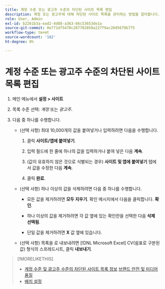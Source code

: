 ```yaml
---
title: 계정 수준 또는 광고주 수준의 차단된 사이트 목록 편집
description: 계정 또는 광고주에 대해 차단된 사이트 목록을 관리하는 방법을 알아봅니다.
role: User, Admin
exl-id: b2261b3a-ead2-4d88-a363-66c53653de1a
source-git-commit: 0e771df5470c287702850a227f9ac20d5679b775
workflow-type: tm+mt
source-wordcount: '182'
ht-degree: 0%

---
```


# 계정 수준 또는 광고주 수준의 차단된 사이트 목록 편집

1. 메인 메뉴에서 **설정 > 사이트**

1. 목록 수준 선택: *계정* 또는 *광고주*.

1. 다음 중 하나를 수행합니다.

   * (선택 사항) 최대 10,000개의 값을 붙여넣거나 입력하려면 다음을 수행합니다.

      1. 클릭 **사이트/앱에 붙여넣기**.

      1. 입력 필드에 한 줄에 하나의 값을 입력하거나 붙여 넣은 다음 **계속**.

      1. (값이 유효하지 않은 것으로 식별되는 경우) **사이트 및 앱에 붙여넣기** 탭에서 값을 수정한 다음 **계속**.

      1. 클릭 **완료**.

   * (선택 사항) 하나 이상의 값을 삭제하려면 다음 중 하나를 수행합니다.

      * 모든 값을 제거하려면 **모두 지우기**. 확인 메시지에서 다음을 클릭합니다. **확인**.

      * 하나 이상의 값을 제거하려면 각 값 옆에 있는 확인란을 선택한 다음 **삭제 선택됨**.

      * 단일 값을 제거하려면 **X** 값 옆에 있습니다.

   * (선택 사항) 목록을 로 내보내려면 [!DNL Microsoft Excel]  CV(쉼표로 구분된 값) 형식의 스프레드시트, 클릭 **내보내기**.

>[!MORELIKETHIS]
>
>* [계정 수준 및 광고주 수준의 차단된 사이트 목록 정보](/help/dsp/admin/blocked-sites-list-about.md)
> [브랜드 안전 및 미디어 품질](/help/dsp/introduction/features/brand-safety-media-quality.md)
>* [배치 설정](/help/dsp/campaign-management/placements/placement-settings.md)
